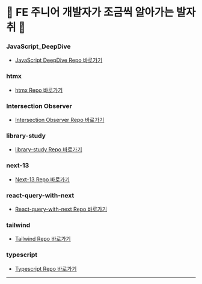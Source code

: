 # 🐾 FE 주니어 개발자가 조금씩 알아가는 발자취 🐾

### JavaScript_DeepDive

- <a href="https://github.com/zhwltlr/zhwltlr-study/tree/main/JavaScript_DeepDive">JavaScript DeepDive Repo 바로가기</a>

### htmx

- <a href="https://github.com/zhwltlr/zhwltlr-study/tree/main/htmx">htmx Repo 바로가기</a>

### Intersection Observer

- <a href="https://github.com/zhwltlr/zhwltlr-study/tree/main/intersectionObserver">Intersection Observer Repo 바로가기</a>

### library-study

- <a href="https://github.com/zhwltlr/zhwltlr-study/tree/main/library-study">library-study Repo 바로가기</a>

### next-13

- <a href="https://github.com/zhwltlr/zhwltlr-study/tree/main/next-13">Next-13 Repo 바로가기</a>

### react-query-with-next

- <a href="https://github.com/zhwltlr/zhwltlr-study/tree/main/react-query-with-next">React-query-with-next Repo 바로가기</a>

### tailwind

- <a href="https://github.com/zhwltlr/zhwltlr-study/tree/main/tailwind">Tailwind Repo 바로가기</a>

### typescript

- <a href="https://github.com/zhwltlr/zhwltlr-study/tree/main/typescript">Typescript Repo 바로가기</a>

---
